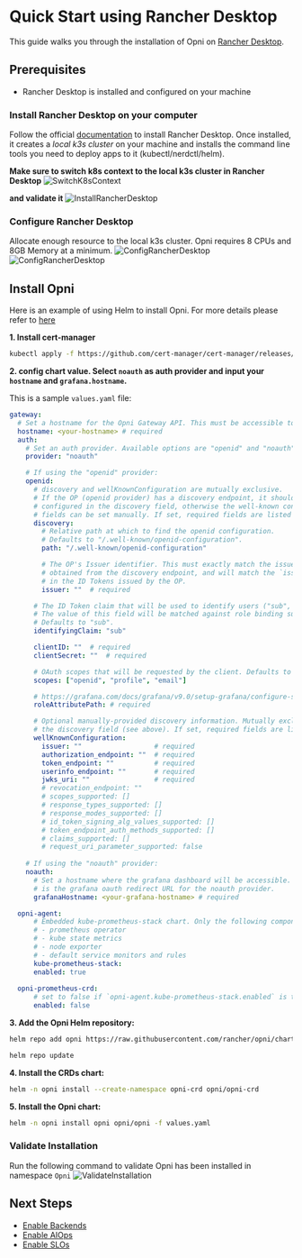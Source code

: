 # Quick Start using Rancher Desktop

This guide walks you through the installation of Opni on [Rancher Desktop](https://rancherdesktop.io).

## Prerequisites
* Rancher Desktop is installed and configured on your machine

### Install Rancher Desktop on your computer
Follow the official [documentation](https://docs.rancherdesktop.io/getting-started/installation) to install Rancher Desktop. Once installed, it creates a *local k3s cluster* on your machine and installs the command line tools you need to deploy apps to it (kubectl/nerdctl/helm).

**Make sure to switch k8s context to the local k3s cluster in Rancher Desktop**
![SwitchK8sContext](/img/rancherdesktop_switch_k8s_context.png)

**and validate it**
![InstallRancherDesktop](/img/rancherdesktop_validate_node.png)

### Configure Rancher Desktop

Allocate enough resource to the local k3s cluster. Opni requires 8 CPUs and 8GB Memory at a minimum.
![ConfigRancherDesktop](/img/rancherdesktop_preference.png)
![ConfigRancherDesktop](/img/rancherdesktop_config_resource.png)

## Install Opni

Here is an example of using Helm to install Opni. For more details please refer to [here](https://opni.io/installation/opni#prerequisites)

**1. Install cert-manager**

```bash
kubectl apply -f https://github.com/cert-manager/cert-manager/releases/download/v1.10.0/cert-manager.yaml
```

**2. config chart value. Select `noauth` as auth provider and input your `hostname` and `grafana.hostname`.**

  This is a sample `values.yaml` file:
  ```yaml
  gateway:
    # Set a hostname for the Opni Gateway API. This must be accessible to all agents.
    hostname: <your-hostname> # required
    auth:
      # Set an auth provider. Available options are "openid" and "noauth".
      provider: "noauth"

      # If using the "openid" provider:
      openid:
        # discovery and wellKnownConfiguration are mutually exclusive.
        # If the OP (openid provider) has a discovery endpoint, it should be
        # configured in the discovery field, otherwise the well-known configuration
        # fields can be set manually. If set, required fields are listed below.
        discovery:
          # Relative path at which to find the openid configuration.
          # Defaults to "/.well-known/openid-configuration".
          path: "/.well-known/openid-configuration"

          # The OP's Issuer identifier. This must exactly match the issuer URL
          # obtained from the discovery endpoint, and will match the `iss' claim
          # in the ID Tokens issued by the OP.
          issuer: ""  # required

        # The ID Token claim that will be used to identify users ("sub", "email", etc.). 
        # The value of this field will be matched against role binding subject names.
        # Defaults to "sub".
        identifyingClaim: "sub"

        clientID: ""  # required
        clientSecret: ""  # required

        # OAuth scopes that will be requested by the client. Defaults to ["openid", "profile", "email"].
        scopes: ["openid", "profile", "email"]

        # https://grafana.com/docs/grafana/v9.0/setup-grafana/configure-security/configure-authentication/generic-oauth/#roles
        roleAttributePath: # required

        # Optional manually-provided discovery information. Mutually exclusive with 
        # the discovery field (see above). If set, required fields are listed below.
        wellKnownConfiguration:
          issuer: ""                  # required
          authorization_endpoint: ""  # required
          token_endpoint: ""          # required
          userinfo_endpoint: ""       # required
          jwks_uri: ""                # required
          # revocation_endpoint: ""
          # scopes_supported: []
          # response_types_supported: []
          # response_modes_supported: []
          # id_token_signing_alg_values_supported: []
          # token_endpoint_auth_methods_supported: []
          # claims_supported: []
          # request_uri_parameter_supported: false
      
      # If using the "noauth" provider:
      noauth:
        # Set a hostname where the grafana dashboard will be accessible. This value
        # is the grafana oauth redirect URL for the noauth provider.
        grafanaHostname: <your-grafana-hostname> # required

    opni-agent:
        # Embedded kube-prometheus-stack chart. Only the following components will be installed:
        # - prometheus operator
        # - kube state metrics
        # - node exporter
        # - default service monitors and rules
        kube-prometheus-stack:
        enabled: true
        
    opni-prometheus-crd:
        # set to false if `opni-agent.kube-prometheus-stack.enabled` is true
        enabled: false

  ```

**3. Add the Opni Helm repository:**

  ```bash
  helm repo add opni https://raw.githubusercontent.com/rancher/opni/charts-repo
  ```
  ```bash
  helm repo update
  ```
**4. Install the CRDs chart:**

  ```bash
  helm -n opni install --create-namespace opni-crd opni/opni-crd
  ```
**5. Install the Opni chart:**

  ```bash
  helm -n opni install opni opni/opni -f values.yaml
  ```

### Validate Installation
Run the following command to validate Opni has been installed in namespace `Opni`
![ValidateInstallation](/img/rancherdesktop_validate.png)


## Next Steps
* [Enable Backends](https://opni.io/installation/opni/backends)
* [Enable AIOps](https://opni.io/installation/opni/aiops)
* [Enable SLOs](https://opni.io/installation/opni/slo)





